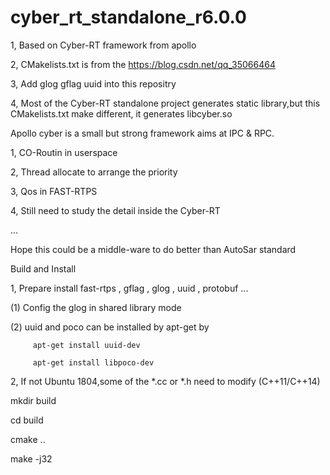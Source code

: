 # cyber_rt_standalone_r6.0.0
1, Based on Cyber-RT framework from apollo

2, CMakelists.txt is from the https://blog.csdn.net/qq_35066464

3, Add glog gflag uuid into this repositry

4, Most of the Cyber-RT standalone project generates static library,but this CMakelists.txt make different, it generates libcyber.so

Apollo cyber is a small but strong framework aims at IPC & RPC.

1, CO-Routin in userspace

2, Thread allocate to arrange the priority

3, Qos in FAST-RTPS

4, Still need to study the detail inside the Cyber-RT

...

Hope this could be a middle-ware to do better than AutoSar standard

Build and Install 

1, Prepare install fast-rtps , gflag , glog , uuid , protobuf ...

   (1) Config the glog in shared library mode

   (2) uuid and poco can be installed by apt-get by 

         apt-get install uuid-dev

         apt-get install libpoco-dev

2, If not Ubuntu 1804,some of the *.cc or *.h need to modify (C++11/C++14)

mkdir build

cd build

cmake ..

make -j32
